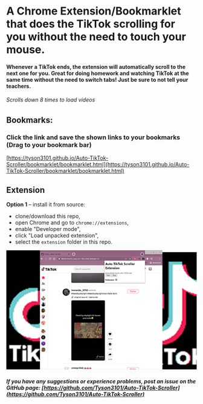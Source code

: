 # A Chrome Extension/Bookmarklet that does the TikTok scrolling for you without the need to touch your mouse.

#### Whenever a TikTok ends, the extension will automatically scroll to the next one for you. Great for doing homework and watching TikTok at the same time without the need to switch tabs! Just be sure to not tell your teachers.

###### Scrolls down 8 times to load videos

## Bookmarks:

### Click the link and save the shown links to your bookmarks (Drag to your bookmark bar)

[https://tyson3101.github.io/Auto-TikTok-Scroller/bookmarklet/bookmarklet.html](https://tyson3101.github.io/Auto-TikTok-Scroller/bookmarklet/bookmarklet.html)

## Extension

**Option 1** – install it from source:

- clone/download this repo,
- open Chrome and go to `chrome://extensions`,
- enable "Developer mode",
- click "Load unpacked extension",
- select the `extension` folder in this repo.

![Image](./img/ScreenshotGoogleExtensionTikTok.png)

##### If you have any suggestions or experience problems, post an issue on the GitHub page: [https://github.com/Tyson3101/Auto-TikTok-Scroller](https://github.com/Tyson3101/Auto-TikTok-Scroller)
